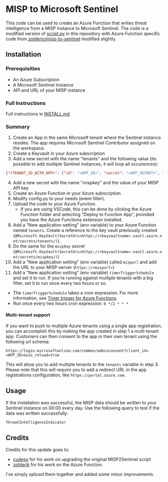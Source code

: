 # MISP to Microsoft Sentinel

This code can be used to create an Azure Function that writes threat intelligence from a MISP instance to Microsoft Sentinel. The code is a modified version of [script.py](https://github.com/cudeso/misp2sentinel/blob/main/script.py) in this repository with Azure Function specific code from [zolderio/misp-to-sentinel](https://github.com/zolderio/misp-to-sentinel) modified slightly.


## Installation

### Prerequisities
- An Azure Subscription 
- A Microsoft Sentinel Instance
- API and URL of your MISP instance

### Full Instructions

Full instructions in [INSTALL.md](../docs/INSTALL.MD)

### Summary

1. Create an App in the same Microsoft tenant where the Sentinel instance resides. The app requires Microsoft Sentinel Contributor assigned on the workspace.
2. Create a Keyvault in your Azure subscription
3. Add a new secret with the name "tenants" and the following value (its possible to add multiple Sentinel instances, it will loop all occurences):
```json
{"<TENANT_ID_WITH_APP>": {"id": "<APP_ID>", "secret": "<APP_SECRET>", "workspaceid": "<WORKSPACE_ID>"} }
```
4. Add a new secret with the name "mispkey" and the value of your MISP API key
5. Create an Azure Function in your Azure subscription
6. Modify config.py to your needs (event filter). 
7. Upload the code to your Azure Function. 
   * If you are using VSCode, this can be done by clicking the Azure Function folder and selecting "Deploy to Function App", provided you have the Azure Functions extension installed.
7. Add a "New application setting" (env variable) to your Azure Function named `tenants`. Create a reference to the key vault previously created (`@Microsoft.KeyVault(SecretUri=https://<keyvaultname>.vault.azure.net/secrets/tenants/)`).
8. Do the same for the `mispkey` secret (`@Microsoft.KeyVault(SecretUri=https://<keyvaultname>.vault.azure.net/secrets/mispkey/)`)
9. Add a "New application setting" (env variable) called `mispurl` and add the URL to your MISP-server (`https://<mispurl>`)
10. Add a "New application setting" (env variable) `timerTriggerSchedule` and set it to run. If you're running against multiple tenants with a big filter, set it to run once every two hours or so. 
   * The `timerTriggerSchedule` takes a cron expression. For more information, see [Timer trigger for Azure Functions](https://learn.microsoft.com/en-us/azure/azure-functions/functions-bindings-timer?tabs=python-v2%2Cin-process&pivots=programming-language-python).
   * Run once every two hours cron expression: `0 */2 * * *`


#### Multi-tenant support

If you want to push to multiple Azure tenants using a single app registration, you can accomplish this by making the app created in step 1 a multi tenant app. Customers can then consent to the app in their own tenant using the following url schema: 
 
`https://login.microsoftonline.com/common/adminconsent?client_id=<APP_ID>&sso_reload=true` 
 
This will allow you to add multiple tenants to the `tenants` variable in step 3. 
Please note that this will require you to add a redirect URL in the app registrations configuration, like `https://portal.azure.com`.

## Usage

If the installation was successful, the MISP data should be written to your Sentinel instance on 00:00 every day. Use the following query to test if the data was written successfully:

```
ThreatIntelligenceIndicator
```

## Credits

Credits for this update goes to:

* [cudeso](https://github.com/cudeso/misp2sentinel) for his work on upgrading the original MISP2Sentinel script
* [zolderik](https://github.com/zolderio/misp-to-sentinel/tree/main) for his work on the Azure Function. 

I've simply spliced them together and added some minor improvements.